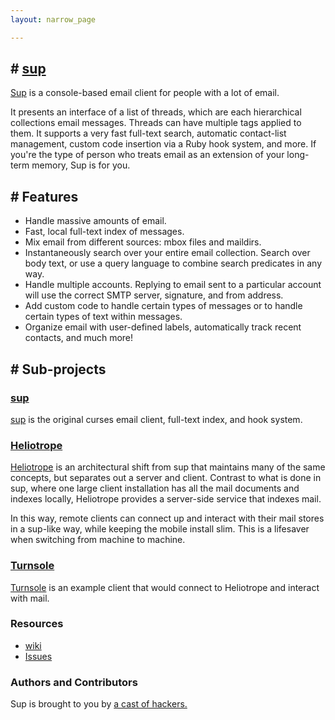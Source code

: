 ```yaml
---
layout: narrow_page

---
```

## # [sup](https://github.com/sup-heliotrope/sup/)
[Sup](https://github.com/sup-heliotrope/sup/) is a console-based email client for people with a lot of email.

It presents an interface of a list of threads, which are each hierarchical collections email messages.
Threads can have multiple tags applied to them.
It supports a very fast full-text search, automatic contact-list management, custom code insertion via a Ruby hook system, and more.
If you're the type of person who treats email as an extension of your long-term memory, Sup is for you.

## # Features
 * Handle massive amounts of email.
 * Fast, local full-text index of messages.
 * Mix email from different sources: mbox files and maildirs.
 * Instantaneously search over your entire email collection. Search over body text, or use a query language to combine search predicates in any way.
 * Handle multiple accounts. Replying to email sent to a particular account will use the correct SMTP server, signature, and from address.
 * Add custom code to handle certain types of messages or to handle certain types of text within messages.
 * Organize email with user-defined labels, automatically track recent contacts, and much more!

## # Sub-projects
### [sup](https://github.com/sup-heliotrope/sup)
[sup](https://github.com/sup-heliotrope/sup) is the original curses email
client, full-text index, and hook system.

### [Heliotrope](https://github.com/sup-heliotrope/heliotrope)
[Heliotrope](https://github.com/sup-heliotrope/heliotrope) is an architectural
shift from sup that maintains many of the same concepts, but separates out a
server and client.
Contrast to what is done in sup, where one large client installation has all
the mail documents and indexes locally, Heliotrope provides a server-side
service that indexes mail.

In this way, remote clients can connect up and interact with their mail stores
in a sup-like way, while keeping the mobile install slim.
This is a lifesaver when switching from machine to machine.

### [Turnsole](https://github.com/sup-heliotrope/turnsole)
[Turnsole](https://github.com/sup-heliotrope/turnsole) is an example client
that would connect to Heliotrope and interact with mail.

### Resources
 * [wiki](https://github.com/sup-heliotrope/sup/wiki)
 * [Issues](https://github.com/sup-heliotrope/sup/issues)

### Authors and Contributors
Sup is brought to you by [a cast of hackers.](https://github.com/sup-heliotrope/sup/blob/master/CONTRIBUTORS)
